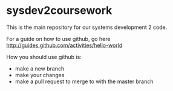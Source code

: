# sysdev2coursework

This is the main repository for our systems development 2 code.

For a guide on how to use github, go here http://guides.github.com/activities/hello-world

How you should use github is:

 - make a new branch
 - make your changes
 - make a pull request to merge to with the master branch 